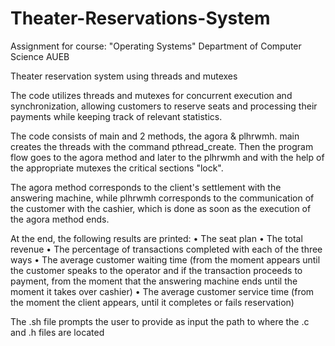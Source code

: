 # Theater-Reservations-System

Assignment for course: "Operating Systems"
Department of Computer Science AUEB


Theater reservation system using threads and mutexes

The code utilizes threads and mutexes for concurrent execution and synchronization, allowing customers to reserve seats and processing their payments while keeping track of relevant statistics.

The code consists of main and 2 methods, the
agora & plhrwmh. main creates the threads with the command
pthread_create. Then the program flow
goes to the agora method and later to the plhrwmh
and with the help of the appropriate mutexes the critical sections "lock".

The agora method corresponds to the client's settlement with
the answering machine, while plhrwmh corresponds to the communication
of the customer with the cashier, which is done as soon as the
execution of the agora method ends.

At the end, the following results are printed:
    • The seat plan
    • The total revenue
    • The percentage of transactions completed with each
        of the three ways
    • The average customer waiting time (from the moment
        appears until the customer speaks to the operator and
        if the transaction proceeds to payment, from the moment that
        the answering machine ends until the moment it takes over
        cashier)
    • The average customer service time (from the moment
        the client appears, until it completes or fails
        reservation)



The .sh file prompts the user to provide as input the path to
where the .c and .h files are located